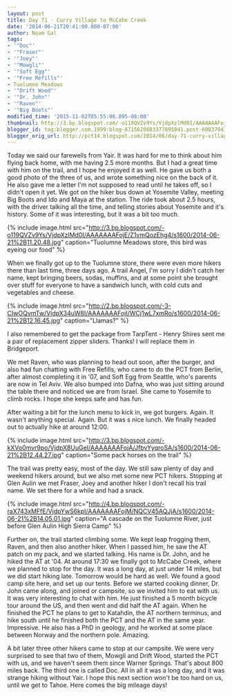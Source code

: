 ```yaml
---
layout: post
title: Day 71 - Curry Village to McCabe Creek
date: '2014-06-21T20:41:00.000-07:00'
author: Noam Gal
tags:
- '"Doc"'
- '"Fraser"'
- '"Joey"'
- '"Mowgli"'
- '"Soft Egg"'
- '"Free Refills"'
- Tuolumne Meadows
- '"Drift Wood"'
- '"Dr. John"'
- '"Raven"'
- '"Big Boots"'
modified_time: '2015-11-02T05:55:06.095-08:00'
thumbnail: http://3.bp.blogspot.com/-o119QVZv9Ys/VjdpXzlMd0I/AAAAAAAFojE/Z1vmQozEhg4/s72-c/2014-06-21%2B11.20.48.jpg
blogger_id: tag:blogger.com,1999:blog-8715620883377891841.post-6083794100182912333
blogger_orig_url: http://pct14.blogspot.com/2014/06/day-71-curry-village-to-mccabe-creek.html
---
```


Today we said our farewells from Yair. It was hard for me to think about him flying back home, with me having 2.5 more months. But I had a great time with him on the trail, and I hope he enjoyed it as well. He gave us both a good photo of the three of us, and wrote something nice on the back of it. He also gave me a letter I'm not supposed to read until he takes off, so I didn't open it yet. We got on the hiker bus down at Yosemite Valley, meeting Big Boots and Ido and Maya at the station. The ride took about 2.5 hours, with the driver talking all the time, and telling stories about Yosemite and it's history. Some of it was interesting, but it was a bit too much.

{% include image.html src="http://3.bp.blogspot.com/-o119QVZv9Ys/VjdpXzlMd0I/AAAAAAAFojE/Z1vmQozEhg4/s1600/2014-06-21%2B11.20.48.jpg" caption="Tuolumne Meadows store, this bird was eyeing our food" %}

When we finally got up to the Tuolumne store, there were even more hikers there than last time, three days ago. A trail Angel, I'm sorry I didn't catch her name, kept bringing beers, sodas, muffins, and at some point she brought over stuff for everyone to have a sandwich lunch, with cold cuts and vegetables and cheese.

{% include image.html src="http://2.bp.blogspot.com/-3-CIwOQvmTw/VjdpX34uW8I/AAAAAAAFojI/WCj1wL7xmRo/s1600/2014-06-21%2B12.16.45.jpg" caption="Llamas?" %}

I also remembered to get the package from TarpTent - Henry Shires sent me a pair of replacement zipper sliders. Thanks! I will replace them in Bridgeport.

We met Raven, who was planning to head out soon, after the burger, and also had fun chatting with Free Refills, who came to do the PCT from Berlin, after almost completing it in '07, and Soft Egg from Seattle, who's parents are now in Tel Aviv. We also bumped into Dafna, who was just sitting around the table there and noticed we are from Israel. She came to Yosemite to climb rocks. I hope she keeps safe and has fun.

After waiting a bit for the lunch menu to kick in, we got burgers. Again. It wasn't anything special. Again. But it was s nice lunch. We finally headed out to actually hike at around 12:00.

{% include image.html src="http://3.bp.blogspot.com/-kXVo0mvr9po/VjdpX8UuGeI/AAAAAAAFojA/JfbvYyqroSA/s1600/2014-06-21%2B12.44.27.jpg" caption="Some pack horses on the trail" %}

The trail was pretty easy, most of the day. We still saw plenty of day and weekend hikers around, but we also met some new PCT hikers. Stopping at Glen Aulin we met Fraser, Joey and another hiker I don't recall his trail name. We set there for a while and had a snack.

{% include image.html src="http://4.bp.blogspot.com/-raX743xMFfE/VjdpYwS6kpI/AAAAAAAFojM/NQCV45AQJjA/s1600/2014-06-21%2B14.05.01.jpg" caption="A cascade on the Tuolumne River, just before Glen Aulin High Sierra Camp" %}

Further on, the trail started climbing some. We kept leap frogging them, Raven, and then also another hiker. When I passed him, he saw the AT patch on my pack, and we started talking. His name is Dr. John, and he hiked the AT at '04. At around 17:30 we finally got to McCabe Creek, where we planned to stop for the day. It was a long day, at just under 14 miles, but we did start hiking late. Tomorrow would be hard as well. We found a good camp site here, and set up our tents. Before we started cooking dinner, Dr. John came along, and joined or campsite, so we invited him to eat with us. It was very interesting to chat with him. He just finished a 5 month bicycle tour around the US, and then went and did half the AT again. When he finished the PCT he plans to get to Katahdin, the AT northern terminus, and hike south until he finished both the PCT and the AT in the same year. Impressive. He also has a PhD in geology, and he worked at some place between Norway and the northern pole. Amazing.

A bit later three other hikers came to stop at our campsite. We were very surprised to see that two of them, Mowgli and Drift Wood, started the PCT with us, and we haven't seem them since Warner Springs. That's about 800 miles back. The third one is called Doc. All in all it was a long day, and it was strange hiking without Yair. I hope this next section won't be too hard on us, until we get to Tahoe. Here comes the big mileage days!
